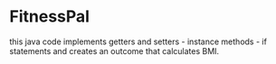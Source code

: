# FitnessPal
this java code implements getters and setters - instance methods - if statements and creates an outcome that calculates BMI.

